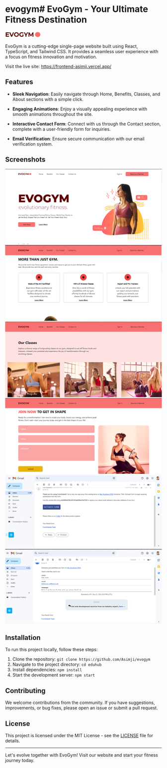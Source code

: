 # evogym# EvoGym - Your Ultimate Fitness Destination

<img src="frontend\src\assests\Logo.png" alt="screenshot" />

EvoGym is a cutting-edge single-page website built using React, TypeScript, and Tailwind CSS. It provides a seamless user experience with a focus on fitness innovation and motivation.

Visit the live site: https://frontend-asimji.vercel.app/

## Features

- **Sleek Navigation**: Easily navigate through Home, Benefits, Classes, and About sections with a simple click.

- **Engaging Animations**: Enjoy a visually appealing experience with smooth animations throughout the site.

- **Interactive Contact Form**: Connect with us through the Contact section, complete with a user-friendly form for inquiries.

- **Email Verification**: Ensure secure communication with our email verification system.

## Screenshots

<img src="frontend\src\assests\evo-home.png" alt="screenshot" /> 


<img src="frontend\src\assests\evo-benefit.png" alt="screenshot" />


<img src="frontend\src\assests\evo-classes.png" alt="screenshot" />


<img src="frontend\src\assests\evo-contact.png" alt="screenshot" />


<img src="frontend\src\assests\evo-email-conf.png" alt="screenshot" />


<img src="frontend\src\assests\evo-email-verify.png" alt="screenshot" />


## Installation

To run this project locally, follow these steps:

1. Clone the repository: `git clone https://github.com/Asimji/evogym`
2. Navigate to the project directory: `cd eduhub`
3. Install dependencies: `npm install`
4. Start the development server: `npm start`

## Contributing

We welcome contributions from the community. If you have suggestions, improvements, or bug fixes, please open an issue or submit a pull request.

## License

This project is licensed under the MIT License - see the [LICENSE](LICENSE) file for details.

---

Let's evolve together with EvoGym! Visit our website and start your fitness journey today.
